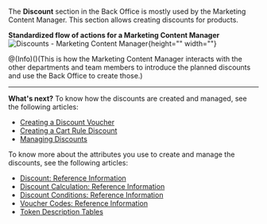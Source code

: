 The **Discount** section in the Back Office is mostly used by the Marketing Content Manager.
This section allows creating discounts for products.

**Standardized flow of actions for a Marketing Content Manager**
![Discounts - Marketing Content Manager](https://spryker.s3.eu-central-1.amazonaws.com/docs/User+Guides/Back+Office+User+Guides/Discount/discounts-section.png){height="" width=""}

@(Info)()(This is how the Marketing Content Manager interacts with the other departments and team members to introduce the planned discounts and use the Back Office to create those.)

* * *
**What's next?**
To know how the discounts are created and managed, see the following articles:
* [Creating a Discount Voucher](https://documentation.spryker.com/v4/docs/creating-a-discount-voucher)
* [Creating a Cart Rule Discount](https://documentation.spryker.com/v4/docs/creating-a-cart-rule-discount)
* [Managing Discounts](https://documentation.spryker.com/v4/docs/managing-discounts)

To know more about the attributes you use to create and manage the discounts, see the following articles:
* [Discount: Reference Information](https://documentation.spryker.com/v4/docs/discount-reference-information)
* [Discount Calculation: Reference Information](https://documentation.spryker.com/v4/docs/discount-calculation-reference-information)
* [Discount Conditions: Reference Information](https://documentation.spryker.com/v4/docs/discount-conditions-reference-information)
* [Voucher Codes: Reference Information](https://documentation.spryker.com/v4/docs/voucher-codes-reference-information)
* [Token Description Tables](https://documentation.spryker.com/v4/docs/token-description-tables)